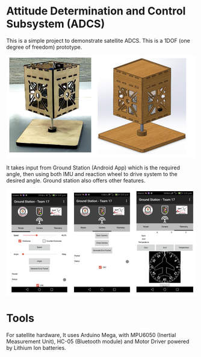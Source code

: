 # Attitude Determination and Control Subsystem (ADCS)

This is a simple project to demonstrate satellite ADCS. This is a 1DOF (one degree of freedom) prototype.

![Satellite](./Images/satellite_image.png)

It takes input from Ground Station (Android App) which is the required angle, then using both IMU and reaction wheel to drive system to the desired angle. Ground station also offers other features.

![Android App](./Images/ground_station_screenshots.png)


# Tools 

For satellite hardware, It uses Arduino Mega, with MPU6050 (Inertial Measurement Unit), HC-05 (Bluetooth module) and Motor Driver powered by Lithium Ion batteries.
